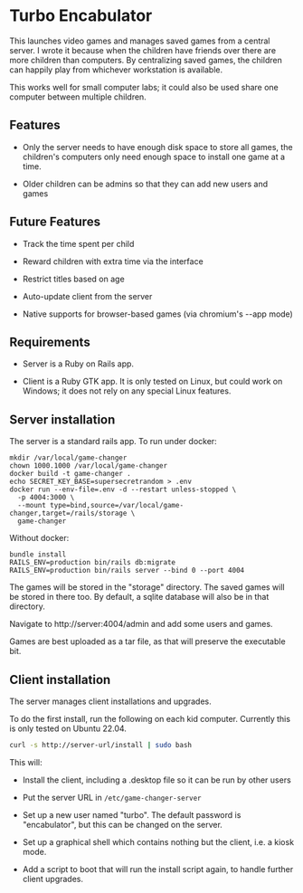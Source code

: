 Turbo Encabulator
=====

This launches video games and manages saved games from a central server.  I
wrote it because when the children have friends over there are more children
than computers.  By centralizing saved games, the children can happily play from
whichever workstation is available.

This works well for small computer labs; it could also be used share one
computer between multiple children.

Features
----

* Only the server needs to have enough disk space to store all games, the
  children's computers only need enough space to install one game at a time.

* Older children can be admins so that they can add new users and games

Future Features
-----

* Track the time spent per child

* Reward children with extra time via the interface

* Restrict titles based on age

* Auto-update client from the server

* Native supports for browser-based games (via chromium's --app mode)

Requirements
----

* Server is a Ruby on Rails app.

* Client is a Ruby GTK app.  It is only tested on Linux, but could work on
  Windows; it does not rely on any special Linux features.

Server installation
-----

The server is a standard rails app.  To run under docker:

```
mkdir /var/local/game-changer
chown 1000.1000 /var/local/game-changer
docker build -t game-changer .
echo SECRET_KEY_BASE=supersecretrandom > .env
docker run --env-file=.env -d --restart unless-stopped \
  -p 4004:3000 \
  --mount type=bind,source=/var/local/game-changer,target=/rails/storage \
  game-changer
```

Without docker:

```
bundle install
RAILS_ENV=production bin/rails db:migrate
RAILS_ENV=production bin/rails server --bind 0 --port 4004
```

The games will be stored in the "storage" directory.  The saved games will be
stored in there too.  By default, a sqlite database will also be in that
directory.

Navigate to http://server:4004/admin and add some users and games.

Games are best uploaded as a tar file, as that will preserve the executable bit.


Client installation
-----

The server manages client installations and upgrades.

To do the first install, run the following on each kid computer.  Currently this
is only tested on Ubuntu 22.04.

```bash
curl -s http://server-url/install | sudo bash
```

This will:

* Install the client, including a .desktop file so it can be run by other users

* Put the server URL in `/etc/game-changer-server`

* Set up a new user named "turbo".  The default password is "encabulator", but
  this can be changed on the server.

* Set up a graphical shell which contains nothing but the client, i.e. a kiosk mode.

* Add a script to boot that will run the install script again, to
handle further client upgrades.
